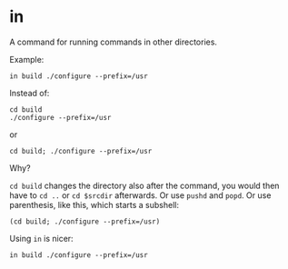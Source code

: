 # in

A command for running commands in other directories.

Example:

    in build ./configure --prefix=/usr

Instead of:

    cd build
    ./configure --prefix=/usr

or

    cd build; ./configure --prefix=/usr

Why?

`cd build` changes the directory also after the command, you would then have to `cd ..` or `cd $srcdir` afterwards. Or use `pushd` and `popd`. Or use parenthesis, like this, which starts a subshell:

    (cd build; ./configure --prefix=/usr)

Using `in` is nicer:

    in build ./configure --prefix=/usr
